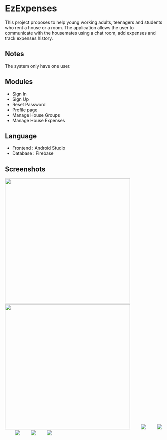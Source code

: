 # EzExpenses
This project proposes to help young working adults, teenagers and students who rent a house or a room. The application allows the user to communicate with the housemates using a chat room, add expenses and track expenses history.

## Notes
The system only have one user.  

## Modules
* Sign In
* Sign Up
* Reset Password
* Profile page
* Manage House Groups
* Manage House Expenses
   
## Language
* Frontend : Android Studio
* Database : Firebase

## Screenshots
<p>
<img src="https://github.com/nfariza/EzExpenses/blob/EzExpenses/ezexpenses/screenshots/1.jpg" width="auto" height="400">
    &nbsp  &nbsp  &nbsp  &nbsp
    <img src="https://github.com/nfariza/EzExpenses/blob/EzExpenses/ezexpenses/screenshots/2.jpg" width="auto" height="400">
    &nbsp  &nbsp  &nbsp  &nbsp
    <img src="https://github.com/nfariza/EzExpenses/blob/EzExpenses/ezexpenses/screenshots/3.jpg" width="auto" height="auto">
    &nbsp  &nbsp  &nbsp  &nbsp
    <img src="https://github.com/nfariza/EzExpenses/blob/EzExpenses/ezexpenses/screenshots/4.jpg" width="auto" height="auto">
    &nbsp  &nbsp  &nbsp  &nbsp
    <img src="https://github.com/nfariza/EzExpenses/blob/EzExpenses/ezexpenses/screenshots/5.jpg" width="auto" height="auto">
    &nbsp  &nbsp  &nbsp  &nbsp
    <img src="https://github.com/nfariza/EzExpenses/blob/EzExpenses/ezexpenses/screenshots/6.jpg" width="auto" height="auto">
    &nbsp  &nbsp  &nbsp  &nbsp
    <img src="https://github.com/nfariza/EzExpenses/blob/EzExpenses/ezexpenses/screenshots/7.jpg" width="auto" height="auto">
    &nbsp  &nbsp  &nbsp  &nbsp
</p>
